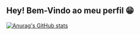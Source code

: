 ## Hey! Bem-Vindo ao meu perfil 😁 
[![Anurag's GitHub stats](https://github-readme-stats.vercel.app/apideckster-lorenzoanuraghazra)](https://github.com/anuraghazra/github-readme-stats)
